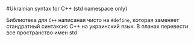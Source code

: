 #Ukrainian syntax for C++ (std namespace only)

Библиотека для `С++` написаная чисто на `#define`, которая заменяет стандратный синтаксис С++ на украинский язык.
В планах перевести все пространство имен std
